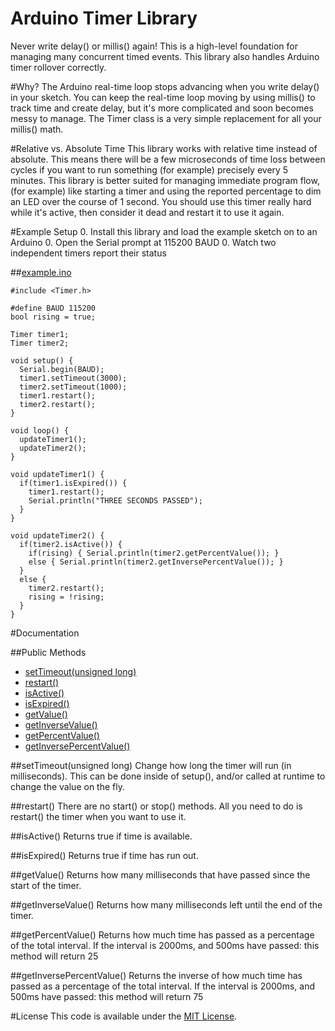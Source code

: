 # Arduino Timer Library
Never write delay() or millis() again! This is a high-level foundation for managing many concurrent timed events. This library also handles Arduino timer rollover correctly.


#Why?
The Arduino real-time loop stops advancing when you write delay() in your sketch. You can keep the real-time loop moving by using millis() to track time and create delay, but it's more complicated and soon becomes messy to manage. The Timer class is a very simple replacement for all your millis() math.

#Relative vs. Absolute Time
This library works with relative time instead of absolute. This means there will be a few microseconds of time loss between cycles if you want to run something (for example) precisely every 5 minutes. This library is better suited for managing immediate program flow, (for example) like starting a timer and using the reported percentage to dim an LED over the course of 1 second. You should use this timer really hard while it's active, then consider it dead and restart it to use it again.

#Example Setup
0. Install this library and load the example sketch on to an Arduino
0. Open the Serial prompt at 115200 BAUD
0. Watch two independent timers report their status

##[example.ino](https://github.com/alextaujenis/Timer/blob/master/example/example.ino)

    #include <Timer.h>

    #define BAUD 115200
    bool rising = true;

    Timer timer1;
    Timer timer2;

    void setup() {
      Serial.begin(BAUD);
      timer1.setTimeout(3000);
      timer2.setTimeout(1000);
      timer1.restart();
      timer2.restart();
    }

    void loop() {
      updateTimer1();
      updateTimer2();
    }

    void updateTimer1() {
      if(timer1.isExpired()) {
        timer1.restart();
        Serial.println("THREE SECONDS PASSED");
      }
    }

    void updateTimer2() {
      if(timer2.isActive()) {
        if(rising) { Serial.println(timer2.getPercentValue()); }
        else { Serial.println(timer2.getInversePercentValue()); }
      }
      else {
        timer2.restart();
        rising = !rising;
      }
    }



#Documentation

##Public Methods
* [setTimeout(unsigned long)](https://github.com/alextaujenis/Timer#settimeoutunsigned-long)
* [restart()](https://github.com/alextaujenis/Timer#restart)
* [isActive()](https://github.com/alextaujenis/Timer#isactive)
* [isExpired()](https://github.com/alextaujenis/Timer#isexpired)
* [getValue()](https://github.com/alextaujenis/Timer#getvalue)
* [getInverseValue()](https://github.com/alextaujenis/Timer#getinversevalue)
* [getPercentValue()](https://github.com/alextaujenis/Timer#getpercentvalue)
* [getInversePercentValue()](https://github.com/alextaujenis/Timer#getinversepercentvalue)

##setTimeout(unsigned long)
Change how long the timer will run (in milliseconds). This can be done inside of setup(), and/or called at runtime to change the value on the fly.

##restart()
There are no start() or stop() methods. All you need to do is restart() the timer when you want to use it.

##isActive()
Returns true if time is available.

##isExpired()
Returns true if time has run out.

##getValue()
Returns how many milliseconds that have passed since the start of the timer.

##getInverseValue()
Returns how many milliseconds left until the end of the timer.

##getPercentValue()
Returns how much time has passed as a percentage of the total interval. If the interval is 2000ms, and 500ms have passed: this method will return 25

##getInversePercentValue()
Returns the inverse of how much time has passed as a percentage of the total interval. If the interval is 2000ms, and 500ms have passed: this method will return 75

#License
This code is available under the [MIT License](http://opensource.org/licenses/mit-license.php).